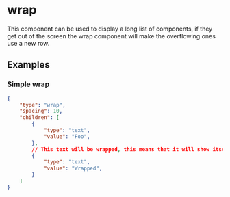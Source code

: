 # wrap

This component can be used to display a long list of components, if they get out of the screen the wrap component will make the overflowing ones use a new row.

## Examples

### Simple wrap

```json
{
    "type": "wrap",
    "spacing": 10,
    "children": [
        {
            "type": "text",
            "value": "Foo",
        },
        // This text will be wrapped, this means that it will show itself right under the "Foo" text instead of out of the screen
        {
            "type": "text",
            "value": "Wrapped",
        }
    ]
}
```